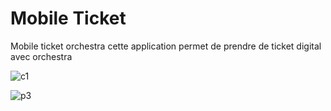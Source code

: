 # Mobile Ticket
 Mobile ticket orchestra 
cette application permet de prendre de ticket digital avec orchestra

![c1](https://user-images.githubusercontent.com/29452618/27423095-69f38c4e-5728-11e7-8064-7595b90bd131.PNG)

![p3](https://user-images.githubusercontent.com/29452618/27423418-729059c6-5729-11e7-9d3b-a11acc6b6596.PNG)


